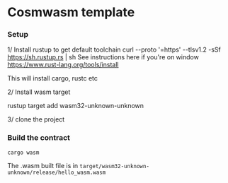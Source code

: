 # Cosmwasm template

### Setup


1/ Install rustup to get default toolchain
curl --proto '=https' --tlsv1.2 -sSf https://sh.rustup.rs | sh
See instructions here if you're on window
https://www.rust-lang.org/tools/install

This will install cargo, rustc etc

2/ Install wasm target

rustup target add wasm32-unknown-unknown

3/ clone the project

### Build the contract

```
cargo wasm
```

The .wasm built file is in `target/wasm32-unknown-unknown/release/hello_wasm.wasm`
